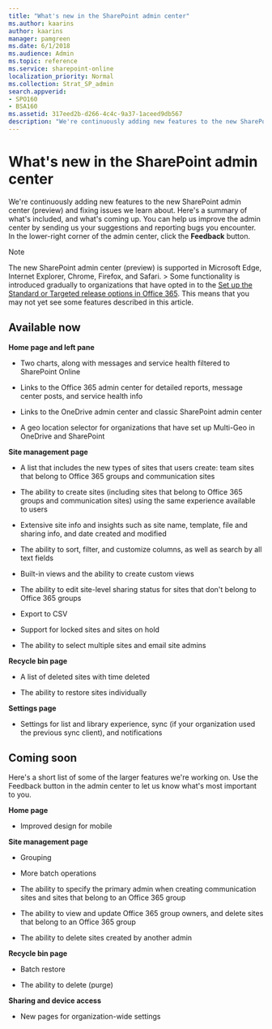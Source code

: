 ```yaml
---
title: "What's new in the SharePoint admin center"
ms.author: kaarins
author: kaarins
manager: pamgreen
ms.date: 6/1/2018
ms.audience: Admin
ms.topic: reference
ms.service: sharepoint-online
localization_priority: Normal
ms.collection: Strat_SP_admin
search.appverid:
- SPO160
- BSA160
ms.assetid: 317eed2b-d266-4c4c-9a37-1aceed9db567
description: "We're continuously adding new features to the new SharePoint admin center (preview) and fixing issues we learn about. Here's a summary of what's included, and what's coming up. You can help us improve the admin center by sending us your suggestions and reporting bugs you encounter. In the lower-right corner of the admin center, click the Feedback button."
---
```


# What's new in the SharePoint admin center

We're continuously adding new features to the new SharePoint admin center (preview) and fixing issues we learn about. Here's a summary of what's included, and what's coming up. You can help us improve the admin center by sending us your suggestions and reporting bugs you encounter. In the lower-right corner of the admin center, click the **Feedback** button. 
  
> [!NOTE]
> The new SharePoint admin center (preview) is supported in Microsoft Edge, Internet Explorer, Chrome, Firefox, and Safari. > Some functionality is introduced gradually to organizations that have opted in to the [Set up the Standard or Targeted release options in Office 365](https://support.office.com/article/3b3adfa4-1777-4ff0-b606-fb8732101f47). This means that you may not yet see some features described in this article. 
  
## Available now

 **Home page and left pane**
  
- Two charts, along with messages and service health filtered to SharePoint Online
    
- Links to the Office 365 admin center for detailed reports, message center posts, and service health info
    
- Links to the OneDrive admin center and classic SharePoint admin center
    
- A geo location selector for organizations that have set up Multi-Geo in OneDrive and SharePoint
    
 **Site management page**
  
- A list that includes the new types of sites that users create: team sites that belong to Office 365 groups and communication sites
    
- The ability to create sites (including sites that belong to Office 365 groups and communication sites) using the same experience available to users
    
- Extensive site info and insights such as site name, template, file and sharing info, and date created and modified
    
- The ability to sort, filter, and customize columns, as well as search by all text fields
    
- Built-in views and the ability to create custom views
    
- The ability to edit site-level sharing status for sites that don't belong to Office 365 groups
    
- Export to CSV
    
- Support for locked sites and sites on hold
    
- The ability to select multiple sites and email site admins
    
 **Recycle bin page**
  
- A list of deleted sites with time deleted
    
- The ability to restore sites individually
    
 **Settings page**
  
- Settings for list and library experience, sync (if your organization used the previous sync client), and notifications
    
## Coming soon

Here's a short list of some of the larger features we're working on. Use the Feedback button in the admin center to let us know what's most important to you.
  
 **Home page**
  
- Improved design for mobile
    
 **Site management page**
  
- Grouping
    
- More batch operations
    
- The ability to specify the primary admin when creating communication sites and sites that belong to an Office 365 group
    
- The ability to view and update Office 365 group owners, and delete sites that belong to an Office 365 group
    
- The ability to delete sites created by another admin
    
 **Recycle bin page**
  
- Batch restore
    
- The ability to delete (purge)
    
 **Sharing and device access**
  
- New pages for organization-wide settings
    

